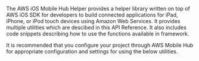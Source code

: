 The AWS iOS Mobile Hub Helper provides a helper library written on top of AWS iOS SDK for developers to build connected applications for iPad, iPhone, or iPod touch devices using Amazon Web Services. It provides multiple utilities which are descibed in this API Reference. It also includes code snippets describing how to use the functions available in framework.

It is recommended that you configure your project through AWS Mobile Hub for appropriate configuration and settings for using the below utilities.
